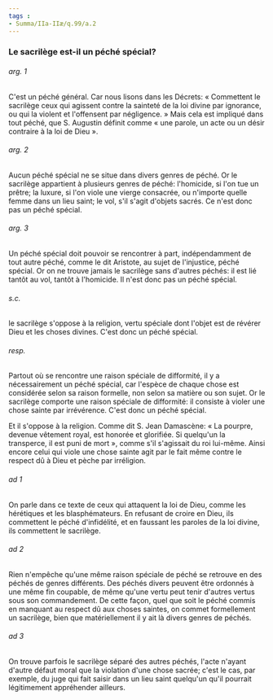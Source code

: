 ```yaml
---
tags : 
- Summa/IIa-IIæ/q.99/a.2
---
```


### Le sacrilège est-il un péché spécial?

###### arg. 1
C'est un péché général. Car nous lisons dans les Décrets: « Commettent le sacrilège ceux qui agissent contre la sainteté de la loi divine par ignorance, ou qui la violent et l'offensent par négligence. » Mais cela est impliqué dans tout péché, que S. Augustin définit comme « une parole, un acte ou un désir contraire à la loi de Dieu ». 

###### arg. 2
Aucun péché spécial ne se situe dans divers genres de péché. Or le sacrilège appartient à plusieurs genres de péché: l'homicide, si l'on tue un prêtre; la luxure, si l'on viole une vierge consacrée, ou n'importe quelle femme dans un lieu saint; le vol, s'il s'agit d'objets sacrés. Ce n'est donc pas un péché spécial. 

###### arg. 3
Un péché spécial doit pouvoir se rencontrer à part, indépendamment de tout autre péché, comme le dit Aristote, au sujet de l'injustice, péché spécial. Or on ne trouve jamais le sacrilège sans d'autres péchés: il est lié tantôt au vol, tantôt à l'homicide. Il n'est donc pas un péché spécial. 

###### s.c.
le sacrilège s'oppose à la religion, vertu spéciale dont l'objet est de révérer Dieu et les choses divines. C'est donc un péché spécial. 

###### resp.
Partout où se rencontre une raison spéciale de difformité, il y a nécessairement un péché spécial, car l'espèce de chaque chose est considérée selon sa raison formelle, non selon sa matière ou son sujet. Or le sacrilège comporte une raison spéciale de difformité: il consiste à violer une chose sainte par irrévérence. C'est donc un péché spécial. 

Et il s'oppose à la religion. Comme dit S. Jean Damascène: « La pourpre, devenue vêtement royal, est honorée et glorifiée. Si quelqu'un la transperce, il est puni de mort », comme s'il s'agissait du roi lui-même. Ainsi encore celui qui viole une chose sainte agit par le fait même contre le respect dû à Dieu et pèche par irréligion. 

###### ad 1
On parle dans ce texte de ceux qui attaquent la loi de Dieu, comme les hérétiques et les blasphémateurs. En refusant de croire en Dieu, ils commettent le péché d'infidélité, et en faussant les paroles de la loi divine, ils commettent le sacrilège. 

###### ad 2
Rien n'empêche qu'une même raison spéciale de péché se retrouve en des péchés de genres différents. Des péchés divers peuvent être ordonnés à une même fin coupable, de même qu'une vertu peut tenir d'autres vertus sous son commandement. De cette façon, quel que soit le péché commis en manquant au respect dû aux choses saintes, on commet formellement un sacrilège, bien que matériellement il y ait là divers genres de péchés. 

###### ad 3
On trouve parfois le sacrilège séparé des autres péchés, l'acte n'ayant d'autre défaut moral que la violation d'une chose sacrée; c'est le cas, par exemple, du juge qui fait saisir dans un lieu saint quelqu'un qu'il pourrait légitimement appréhender ailleurs. 

